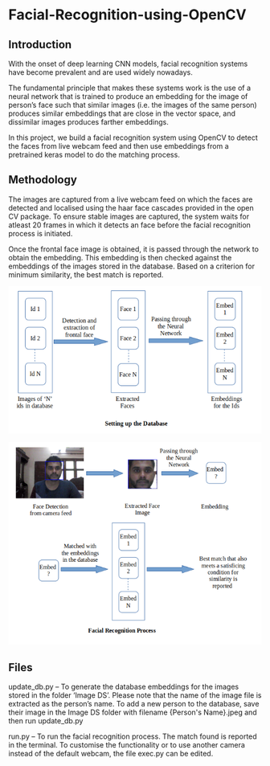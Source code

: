# Facial-Recognition-using-OpenCV

## Introduction
With the onset of deep learning CNN models, facial recognition systems have become prevalent and  are used widely nowadays. 

The fundamental principle that makes these systems work is the use of a neural network that is trained to produce an embedding for the image of person’s face such that similar images (i.e. the images of the same person) produces similar embeddings that are close in the vector space, and dissimilar images produces farther embeddings.

In this project, we build a facial recognition system using OpenCV to detect the faces from live webcam feed and then use embeddings from a pretrained keras model to do the matching process.


## Methodology
The images are captured from a live webcam feed on which the faces are detected and localised using the haar face cascades provided in the open CV package. To ensure stable images are captured, the system waits for atleast 20 frames in which it detects an face before the facial recognition process is initiated.

Once the frontal face image is obtained, it is passed through the network to obtain the embedding. This embedding is then checked against the embeddings of the images stored in the database. Based on a criterion for minimum similarity, the best match is reported.

![Flow1](https://github.com/muhammedsalihk/Facial-Recognition-using-OpenCV/blob/master/Images/Flow%201.png)

![Flow2](https://github.com/muhammedsalihk/Facial-Recognition-using-OpenCV/blob/master/Images/Flow2.png)

## Files

update_db.py – To generate the database embeddings for the images stored in the folder ‘Image DS’. Please note that the name of the image file is extracted as the person’s name. To add a new person to the database, save their image in the Image DS folder with filename {Person's Name}.jpeg and then run update_db.py

run.py – To run the facial recognition process. The match found is reported in the terminal. To customise the functionality or to use another camera instead of the default webcam, the file exec.py can be edited.
